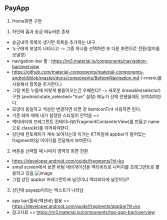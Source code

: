 PayApp
-

1. Home화면 구현
   
1) 하단에 홈과 송금 메뉴버튼 존재
- 송금내역 목록이 생기면 목록을 추가하는 UI구
- 누구에게 보낼지 나타나고 -> 그중 하나를 선택하면 또 다른 화면으로 전환(얼마를 보낼깡)
- navigation-bar 활 : https://m3.material.io/components/navigation-bar/overview
- https://github.com/material-components/material-components-android/blob/master/docs/components/BottomNavigation.md (->menu를 사용해서 항목을 추가한다.)
- 그람 버튼 누를때 파랗게 불들어오는건 우째한댜? -> 새로운 drawable(selector)구현
  (android:state_selected="true" 설정) 메뉴가 선택 안됐을때도 보여줘야한다.
- 모양이 동일하고 색상만 변경하면 되면 걍 itemIconTint 사용하면 된다.
- 기존 테마 때매 내가 설정한 스타일이 안먹음 =>
- 액티비티에 프레그먼트 컨테이너뷰(FragmentContainterView)를 만들고 name으로 class(kt)를 이어줘야한다.
- 상단에 한토페이가 계속 보여지는데 이거는 KT파일에 appbar가 들어있는 fragment파일 아이디를 전달해서 보여준다.
      

2) 버튼을 선택할 때 나머지 영역의 화면 전환
- https://developer.android.com/guide/fragments?hl=ko
- small screen에서 보면 바텀 네비게이션을 액티비티로 나머지를 프레그먼트로 활용하고 있음
![image](https://github.com/pointmina/Android/assets/68779817/566d566a-21bc-42ed-9ddc-0330824f2335)
- 그럼 상단 appbar 프레그먼트에 널것이냐 액티비티에 널것이냣?


        
3) 상단에 payapp이라는 텍스트가 나타남
- app bar(툴바/액션바) 활용 => https://developer.android.com/guide/fragments/appbar?hl=ko
- 참고자료 => https://m3.material.io/components/top-app-bar/overview
